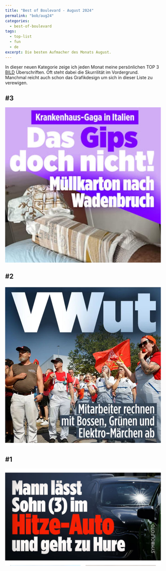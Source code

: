 ```yaml
---
title: "Best of Boulevard - August 2024"
permalink: "bob/aug24"
categories:
  - best-of-boulevard
tags:
  - top-list
  - fun
  - de
excerpt: Die besten Aufmacher des Monats August.
---
```


In dieser neuen Kategorie zeige ich jeden Monat meine persönlichen TOP 3 [BILD](https://www.bild.de/) Überschriften.
Oft steht dabei die Skurrilität im Vordergrund.
Manchmal reicht auch schon das Grafikdesign um sich in dieser Liste zu verewigen.


## #3
![gips](/assets/images/bob/2024-08/gips.JPEG)


## #2
![vwut](/assets/images/bob/2024-08/vwut.JPEG)


## #1
![auto](/assets/images/bob/2024-08/auto.JPEG)
